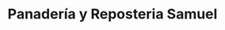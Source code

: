 ---
title: "Panadería y Reposteria Samuel"
url: /guapiles/panaderia-y-reposteria-samuel/
shop: panadería
---